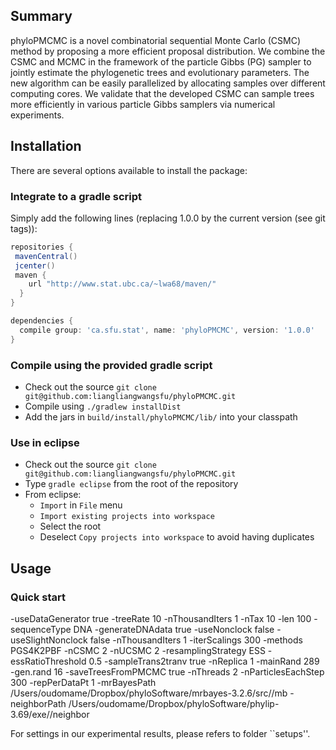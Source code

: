 Summary
-------

<!-- [![Build Status](https://travis-ci.org/alexandrebouchard/phyloPMCMC.png?branch=master)](https://travis-ci.org/alexandrebouchard/phyloPMCMC) -->

phyloPMCMC is a novel  combinatorial  sequential Monte Carlo (CSMC) method by  proposing a more efficient proposal  distribution.
We combine the CSMC and MCMC in the framework of the particle Gibbs (PG) sampler to jointly estimate the phylogenetic trees and evolutionary parameters. The new algorithm can be easily parallelized by allocating samples over different computing cores.
We validate that the developed CSMC can sample trees more efficiently in various particle Gibbs samplers  via numerical experiments.




Installation
------------


There are several options available to install the package:

### Integrate to a gradle script

Simply add the following lines (replacing 1.0.0 by the current version (see git tags)):

```groovy
repositories {
 mavenCentral()
 jcenter()
 maven {
    url "http://www.stat.ubc.ca/~lwa68/maven/"
  }
}

dependencies {
  compile group: 'ca.sfu.stat', name: 'phyloPMCMC', version: '1.0.0'
}
```

### Compile using the provided gradle script

- Check out the source ``git clone git@github.com:liangliangwangsfu/phyloPMCMC.git``
- Compile using ``./gradlew installDist``
- Add the jars in ``build/install/phyloPMCMC/lib/`` into your classpath

### Use in eclipse

- Check out the source ``git clone git@github.com:liangliangwangsfu/phyloPMCMC.git``
- Type ``gradle eclipse`` from the root of the repository
- From eclipse:
  - ``Import`` in ``File`` menu
  - ``Import existing projects into workspace``
  - Select the root
  - Deselect ``Copy projects into workspace`` to avoid having duplicates


Usage
-----

### Quick start

-useDataGenerator true
  -treeRate 10 -nThousandIters 1 -nTax 10 -len  100 -sequenceType DNA -generateDNAdata true   -useNonclock false -useSlightNonclock false -nThousandIters 1 -iterScalings  300  -methods   PGS4K2PBF -nCSMC 2  -nUCSMC 2 -resamplingStrategy ESS  -essRatioThreshold 0.5 
 -sampleTrans2tranv true -nReplica 1 -mainRand  289 -gen.rand  16   -saveTreesFromPMCMC true -nThreads 2  -nParticlesEachStep 300 -repPerDataPt  1
-mrBayesPath /Users/oudomame/Dropbox/phyloSoftware/mrbayes-3.2.6/src//mb  -neighborPath /Users/oudomame/Dropbox/phyloSoftware/phylip-3.69/exe//neighbor

For settings in our experimental results, please refers to folder ``setups''.


